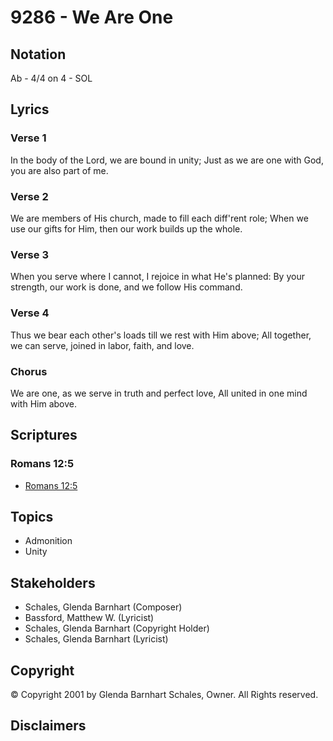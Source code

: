 # 9286 - We Are One

## Notation

Ab - 4/4 on 4 - SOL

## Lyrics

### Verse 1

In the body of the Lord, we are bound in unity; Just as we are one with God, you are also part of me.

### Verse 2

We are members of His church, made to fill each diff'rent role; When we use our gifts for Him, then our work builds up the whole.

### Verse 3

When you serve where I cannot, I rejoice in what He's planned: By your strength, our work is done, and we follow His command.

### Verse 4

Thus we bear each other's loads till we rest with Him above; All together, we can serve, joined in labor, faith, and love.

### Chorus

We are one, as we serve in truth and perfect love, All united in one mind with Him above.


## Scriptures

### Romans 12:5

- [Romans 12:5](https://www.biblegateway.com/passage/?search=Romans%2012%3A5)


## Topics

- Admonition
- Unity

## Stakeholders

- Schales, Glenda Barnhart (Composer)
- Bassford, Matthew W. (Lyricist)
- Schales, Glenda Barnhart (Copyright Holder)
- Schales, Glenda Barnhart (Lyricist)

## Copyright

© Copyright 2001 by Glenda Barnhart Schales, Owner. All Rights reserved.


## Disclaimers


